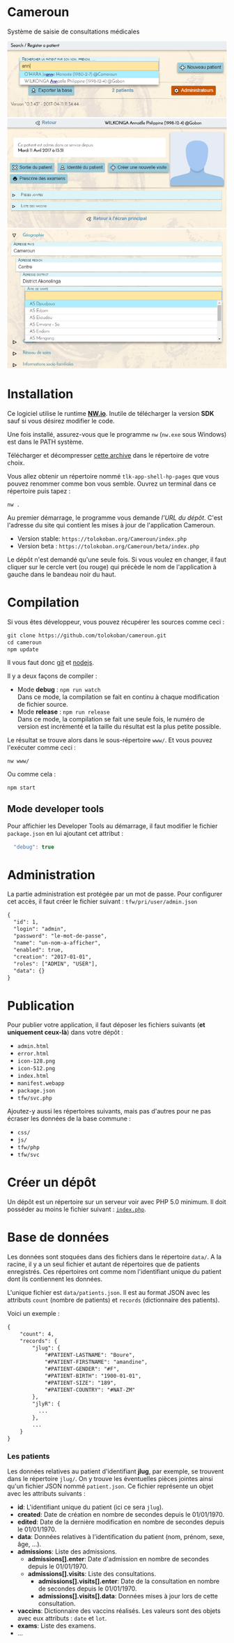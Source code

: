 # Cameroun

Système de saisie de consultations médicales

![Screenshot 1](img/scr-1.jpg)
![Screenshot 2](img/scr-2.jpg)
![Screenshot 3](img/scr-3.jpg)

# Installation

Ce logiciel utilise le runtime __[NW.io](https://nwjs.io/)__. Inutile de télécharger la version __SDK__ sauf si vous désirez modifier le code.

Une fois installé, assurez-vous que le programme `nw` (`nw.exe` sous Windows) est dans le PATH système.

Télécharger et décompresser [cette archive](https://github.com/tolokoban/tlk-app-shell/archive/gh-pages.zip) dans le répertoire de votre choix.

Vous allez obtenir un répertoire nommé `tlk-app-shell-hp-pages` que vous pouvez renommer comme bon vous semble.
Ouvrez un terminal dans ce répertoire puis tapez :
```
nw .
```

Au premier démarrage, le programme vous demande _l'URL du dépôt_.
C'est l'adresse du site qui contient les mises à jour de l'application Cameroun.
* Version stable: `https://tolokoban.org/Cameroun/index.php`
* Version beta : `https://tolokoban.org/Cameroun/beta/index.php`

Le dépôt n'est demandé qu'une seule fois. Si vous voulez en changer, il faut cliquer sur le cercle vert (ou rouge) qui précède le nom de l'application à gauche dans le bandeau noir du haut.

# Compilation

Si vous êtes développeur, vous pouvez récupérer les sources comme ceci :
```
git clone https://github.com/tolokoban/cameroun.git
cd cameroun
npm update
```

Il vous faut donc [git](https://git-scm.com/) et [nodejs](https://nodejs.org).

Il y a deux façons de compiler :
* Mode __debug__ : `npm run watch`  
  Dans ce mode, la compilation se fait en continu à chaque modification de fichier source.
* Mode __release__ : `npm run release`  
  Dans ce mode, la compilation se fait une seule fois, le numéro de version est incrémenté et la taille du résultat est la plus petite possible.

Le résultat se trouve alors dans le sous-répertoire `www/`.
Et vous pouvez l'exécuter comme ceci :
```
nw www/
```

Ou comme cela :

```
npm start
```

## Mode developer tools

Pour affichier les Developer Tools au démarrage, il faut modifier le fichier `package.json` en lui ajoutant cet attribut :

``` js
  "debug": true
```


# Administration

La partie administration est protégée par un mot de passe.
Pour configurer cet accès, il faut créer le fichier suivant : `tfw/pri/user/admin.json`
```
{
  "id": 1,
  "login": "admin",
  "password": "le-mot-de-passe",
  "name": "un-nom-a-afficher",
  "enabled": true,
  "creation": "2017-01-01",
  "roles": ["ADMIN", "USER"],
  "data": {}
}
```

# Publication

Pour publier votre application, il faut déposer les fichiers suivants (__et uniquement ceux-là__) dans votre dépôt :
* `admin.html`
* `error.html`
* `icon-128.png`
* `icon-512.png`
* `index.html`
* `manifest.webapp`
* `package.json`
* `tfw/svc.php`

Ajoutez-y aussi les répertoires suivants, mais pas d'autres pour ne pas écraser les données de la base commune :
* `css/`
* `js/`
* `tfw/php`
* `tfw/svc`

# Créer un dépôt

Un dépôt est un répertoire sur un serveur voir avec PHP 5.0 minimum.
Il doit posséder au moins le fichier suivant : [`index.php`](src/index.php).

# Base de données

Les données sont stoquées dans des fichiers dans le répertoire `data/`.
A la racine, il y a un seul fichier et autant de répertoires que de patients enregistrés.
Ces répertoires ont comme nom l'identifiant unique du patient dont ils
contiennent les données.

L'unique fichier est `data/patients.json`. Il est au format JSON avec les attributs `count` (nombre de patients) et `records` (dictionnaire des patients).

Voici un exemple :
```
{
    "count": 4,
    "records": {
        "jlug": {
            "#PATIENT-LASTNAME": "Boure",
            "#PATIENT-FIRSTNAME": "amandine",
            "#PATIENT-GENDER": "#F",
            "#PATIENT-BIRTH": "1900-01-01",
            "#PATIENT-SIZE": "189",
            "#PATIENT-COUNTRY": "#NAT-ZM"
        },
        "jlyR": {
          ...
        },
        ...
    }
}
```

### Les patients

Les données relatives au patient d'identifiant __jlug__, par exemple, se trouvent dans le répertoire `jlug/`.
On y trouve les éventuelles pièces jointes ainsi qu'un fichier JSON nommé `patient.json`.
Ce fichier représente un objet avec les attributs suivants :
* __id__: L'identifiant unique du patient (ici ce sera `jlug`).
* __created__: Date de création en nombre de secondes depuis le 01/01/1970.
* __edited__: Date de la dernière modification en nombre de secondes depuis le 01/01/1970.
* __data__: Données relatives à l'identification du patient (nom, prénom, sexe, âge, ...).
* __admissions__: Liste des admissions.
    * __admissions[].enter__: Date d'admission en nombre de secondes depuis le 01/01/1970.
    * __admissions[].visits__: Liste des consultations.
        * __admissions[].visits[].enter__: Date de la consultation en nombre de secondes depuis le 01/01/1970.
        * __admissions[].visits[].data__: Données mises à jour lors de cette consultation.
* __vaccins__: Dictionnaire des vaccins réalisés. Les valeurs sont des objets avec eux attributs : `date` et `lot`.
* __exams__: Liste des examens.
* ...


